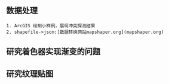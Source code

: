  ## 数据处理
    1. ArcGIS 绘制小样例，展现冲突探测结果
    2. shapefile->json:[数据转换网站mapshaper.org](mapshaper.org)
## 研究着色器实现渐变的问题
## 研究纹理贴图